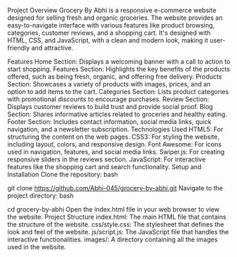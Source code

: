 Project Overview
Grocery By Abhi is a responsive e-commerce website designed for selling fresh and organic groceries. The website provides an easy-to-navigate interface with various features like product browsing, categories, customer reviews, and a shopping cart. It's designed with HTML, CSS, and JavaScript, with a clean and modern look, making it user-friendly and attractive.

Features
Home Section: Displays a welcoming banner with a call to action to start shopping.
Features Section: Highlights the key benefits of the products offered, such as being fresh, organic, and offering free delivery.
Products Section: Showcases a variety of products with images, prices, and an option to add items to the cart.
Categories Section: Lists product categories with promotional discounts to encourage purchases.
Review Section: Displays customer reviews to build trust and provide social proof.
Blog Section: Shares informative articles related to groceries and healthy eating.
Footer Section: Includes contact information, social media links, quick navigation, and a newsletter subscription.
Technologies Used
HTML5: For structuring the content on the web pages.
CSS3: For styling the website, including layout, colors, and responsive design.
Font Awesome: For icons used in navigation, features, and social media links.
Swiper.js: For creating responsive sliders in the reviews section.
JavaScript: For interactive features like the shopping cart and search functionality.
Setup and Installation
Clone the repository:
bash

git clone https://github.com/Abhi-045/grocery-by-abhi.git
Navigate to the project directory:
bash


cd grocery-by-abhi
Open the index.html file in your web browser to view the website.
Project Structure
index.html: The main HTML file that contains the structure of the website.
css/style.css: The stylesheet that defines the look and feel of the website.
js/script.js: The JavaScript file that handles the interactive functionalities.
images/: A directory containing all the images used in the website.
